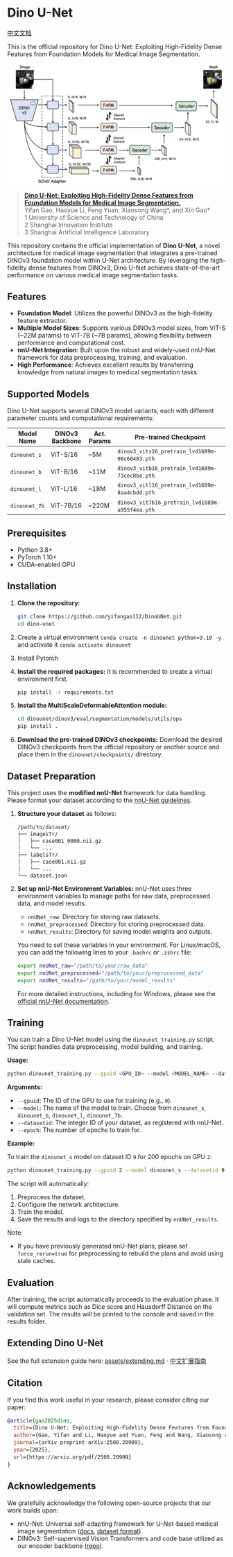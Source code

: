 # Dino U-Net

[中文文档](./README-zh.md)

This is the official repository for Dino U-Net: Exploiting High-Fidelity Dense Features from Foundation Models for Medical Image Segmentation.

![Teaser image](./assets/dinounet.jpg)
> **[Dino U-Net: Exploiting High-Fidelity Dense Features from Foundation Models for Medical Image Segmentation.](https://arxiv.org/pdf/2508.20909)**
> <br>Yifan Gao, Haoyue Li, Feng Yuan, Xiaosong Wang*, and Xin Gao*<br>
> 1 University of Science and Technology of China<br> 2 Shanghai Innovation Institute<br> 3 Shanghai Artificial Intelligence Laboratory<br>

This repository contains the official implementation of **Dino U-Net**, a novel architecture for medical image segmentation that integrates a pre-trained DINOv3 foundation model within U-Net architecture. By leveraging the high-fidelity dense features from DINOv3, Dino U-Net achieves state-of-the-art performance on various medical image segmentation tasks.

## Features

- **Foundation Model**: Utilizes the powerful DINOv3 as the high-fidelity feature extractor.
- **Multiple Model Sizes**: Supports various DINOv3 model sizes, from ViT-S (~22M params) to ViT-7B (~7B params), allowing flexibility between performance and computational cost.
- **nnU-Net Integration**: Built upon the robust and widely-used nnU-Net framework for data preprocessing, training, and evaluation.
- **High Performance**: Achieves excellent results by transferring knowledge from natural images to medical segmentation tasks.

## Supported Models

Dino U-Net supports several DINOv3 model variants, each with different parameter counts and computational requirements:

| Model Name      | DINOv3 Backbone | Act. Params | Pre-trained Checkpoint                                        |
|-----------------|-----------------|------------|---------------------------------------------------------------|
| `dinounet_s`    | ViT-S/16        | ~5M       | `dinov3_vits16_pretrain_lvd1689m-08c60483.pth` |
| `dinounet_b`    | ViT-B/16        | ~11M       | `dinov3_vitb16_pretrain_lvd1689m-73cec8be.pth` |
| `dinounet_l`    | ViT-L/16        | ~18M      | `dinov3_vitl16_pretrain_lvd1689m-8aa4cbdd.pth` |
| `dinounet_7b`   | ViT-7B/16       | ~220M        | `dinov3_vit7b16_pretrain_lvd1689m-a955f4ea.pth` |

## Prerequisites

- Python 3.8+
- PyTorch 1.10+
- CUDA-enabled GPU

## Installation

1.  **Clone the repository:**
    ```bash
    git clone https://github.com/yifangao112/DinoUNet.git
    cd dino-unet
    ```

2. Create a virtual environment `conda create -n dinounet python=3.10 -y` and activate it `conda activate dinounet`

3. Install Pytorch

4.  **Install the required packages:**
    It is recommended to create a virtual environment first.
    ```bash
    pip install -r requirements.txt
    ```

5.  **Install the MultiScaleDeformableAttention module:**
    ```bash
    cd dinounet/dinov3/eval/segmentation/models/utils/ops
    pip install .
    ```

6.  **Download the pre-trained DINOv3 checkpoints:**
    Download the desired DINOv3 checkpoints from the official repository or another source and place them in the `dinounet/checkpoints/` directory.

## Dataset Preparation

This project uses the **modified nnU-Net** framework for data handling. Please format your dataset according to the [nnU-Net guidelines](https://github.com/MIC-DKFZ/nnUNet/blob/master/documentation/dataset_format.md).

1.  **Structure your dataset** as follows:
    ```
    /path/to/dataset/
    ├── imagesTr/
    │   ├── case001_0000.nii.gz
    │   └── ...
    ├── labelsTr/
    │   ├── case001.nii.gz
    │   └── ...
    └── dataset.json
    ```

2.  **Set up nnU-Net Environment Variables:**
    nnU-Net uses three environment variables to manage paths for raw data, preprocessed data, and model results. 

    -   `nnUNet_raw`: Directory for storing raw datasets.
    -   `nnUNet_preprocessed`: Directory for storing preprocessed data.
    -   `nnUNet_results`: Directory for saving model weights and outputs.

    You need to set these variables in your environment. For Linux/macOS, you can add the following lines to your `.bashrc` or `.zshrc` file:

    ```bash
    export nnUNet_raw="/path/to/your/raw_data"
    export nnUNet_preprocessed="/path/to/your/preprocessed_data"
    export nnUNet_results="/path/to/your/model_results"
    ```

    For more detailed instructions, including for Windows, please see the [official nnU-Net documentation](https://github.com/MIC-DKFZ/nnUNet/blob/master/documentation/set_environment_variables.md).

## Training

You can train a Dino U-Net model using the `dinounet_training.py` script. The script handles data preprocessing, model building, and training.

**Usage:**

```bash
python dinounet_training.py --gpuid <GPU_ID> --model <MODEL_NAME> --datasetid <DATASET_ID> --epoch <NUM_EPOCHS>
```

**Arguments:**

- `--gpuid`: The ID of the GPU to use for training (e.g., `0`).
- `--model`: The name of the model to train. Choose from `dinounet_s`, `dinounet_b`, `dinounet_l`, `dinounet_7b`.
- `--datasetid`: The integer ID of your dataset, as registered with nnU-Net.
- `--epoch`: The number of epochs to train for.

**Example:**

To train the `dinounet_s` model on dataset ID `9` for 200 epochs on GPU `2`:

```bash
python dinounet_training.py --gpuid 2 --model dinounet_s --datasetid 9 --epoch 200
```

The script will automatically:
1.  Preprocess the dataset.
2.  Configure the network architecture.
3.  Train the model.
4.  Save the results and logs to the directory specified by `nnUNet_results`.

Note:
- If you have previously generated nnU-Net plans, please set `force_rerun=true` for preprocessing to rebuild the plans and avoid using stale caches.

## Evaluation

After training, the script automatically proceeds to the evaluation phase. It will compute metrics such as Dice score and Hausdorff Distance on the validation set. The results will be printed to the console and saved in the results folder.

## Extending Dino U-Net

See the full extension guide here: [assets/extending.md](./assets/extending.md) · [中文扩展指南](./assets/extending_zh.md)

## Citation

If you find this work useful in your research, please consider citing our paper:

```bibtex
@article{gao2025dino,
  title={Dino U-Net: Exploiting High-Fidelity Dense Features from Foundation Models for Medical Image Segmentation},
  author={Gao, Yifan and Li, Haoyue and Yuan, Feng and Wang, Xiaosong and Gao, Xin},
  journal={arXiv preprint arXiv:2508.20909},
  year={2025},
  url={https://arxiv.org/pdf/2508.20909}
}
```

## Acknowledgements

We gratefully acknowledge the following open-source projects that our work builds upon:
- nnU-Net: Universal self-adapting framework for U-Net-based medical image segmentation ([docs](https://github.com/MIC-DKFZ/nnUNet), [dataset format](https://github.com/MIC-DKFZ/nnUNet/blob/master/documentation/dataset_format.md)).
- DINOv3: Self-supervised Vision Transformers and code base utilized as our encoder backbone ([repo](https://github.com/facebookresearch/dinov3)).